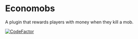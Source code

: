 # Economobs
A plugin that rewards players with money when they kill a mob.

[![CodeFactor](https://www.codefactor.io/repository/github/flrping/economobs/badge)](https://www.codefactor.io/repository/github/flrping/economobs)
